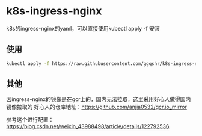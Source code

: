 # k8s-ingress-nginx
k8s的ingress-nginx的yaml，可以直接使用kubectl apply -f 安装
## 使用
```bash
kubectl apply -f https://raw.githubusercontent.com/ggqshr/k8s-ingress-nginx/main/ingress-nginx-v1.1.1.yaml
```
## 其他
因ingress-nginx的镜像是在gcr上的，国内无法拉取，这里采用好心人做得国内镜像拉取的
好心人的仓库地址：https://github.com/anjia0532/gcr.io_mirror


参考这个进行配置：https://blog.csdn.net/weixin_43988498/article/details/122792536
